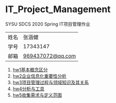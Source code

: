# IT_Project_Management
SYSU SDCS 2020 Spring IT项目管理作业


|  |  |
|---------|---------|
|姓名     |张涵健         |
|学号     |17343147         |
|邮箱     |969437072@qq.com         |


1. [hw1基本概念区分](hw1/hw1.md)
2. [hw2企业信息化重要性分析](hw2/hw2.md)
3. [hw3项目管理过程与领域知识及其关系](hw3/hw3.md)
4. [hw4分析与工具](hw4/hw4.md)
5. [hw5收集需求与定义范围](hw5/hw5.md)
